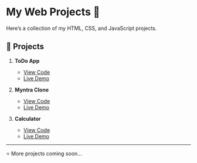 # My Web Projects 🚀

Here’s a collection of my HTML, CSS, and JavaScript projects.

## 🔹 Projects

1. **ToDo App**  
   - [View Code](https://github.com/NsheenCodes/Todo-app)  
   - [Live Demo](https://nsheenCodes.github.io/Todo-app/)

2. **Myntra Clone**  
   - [View Code](https://github.com/NsheenCodes/Myntra-clone)  
   - [Live Demo](https://nsheenCodes.github.io/Myntra-clone/)

3. **Calculator**  
   - [View Code](https://github.com/NsheenCodes/my-calculator)  
   - [Live Demo](https://nsheenCodes.github.io/my-calculator/)

---
⭐ More projects coming soon...
